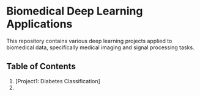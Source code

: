 # Biomedical Deep Learning Applications

This repository contains various deep learning projects applied to biomedical data, specifically medical imaging and signal processing tasks.

## Table of Contents

1. [Project1: Diabetes Classification]
2. 
